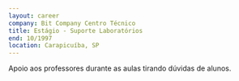 ```yaml
---
layout: career
company: Bit Company Centro Técnico
title: Estágio - Suporte Laboratórios
end: 10/1997
location: Carapicuíba, SP
---
```

Apoio aos professores durante as aulas tirando dúvidas de alunos.
